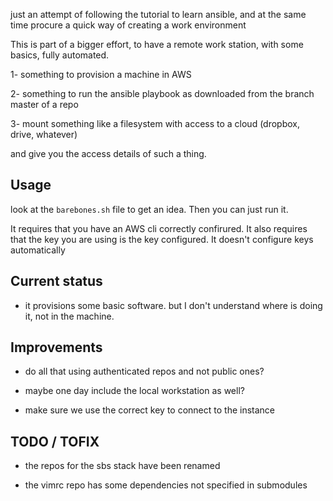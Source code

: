 just an attempt of following the tutorial to learn ansible, and at the same time procure a quick way of creating a work environment

This is part of a bigger effort, to have a remote work station, with some basics, fully automated.

1- something to provision a machine in AWS

2- something to run the ansible playbook as downloaded from the branch master of a repo

3- mount something like a filesystem with access to a cloud (dropbox, drive, whatever)

and give you the access details of such a thing. 

## Usage 

look at the `barebones.sh` file to get an idea. Then you can just run it.

It requires that you have an AWS cli correctly confirured. It also requires that the key you are using is the key configured. 
It doesn't configure keys automatically


## Current status

- it provisions some basic software. but I don't understand where is doing it, not in the machine.

## Improvements

- do all that using authenticated repos and not public ones?

- maybe one day include the local workstation as well?

- make sure we use the correct key to connect to the instance


## TODO / TOFIX

- the repos for the sbs stack have been renamed

- the vimrc repo has some dependencies not specified in submodules

